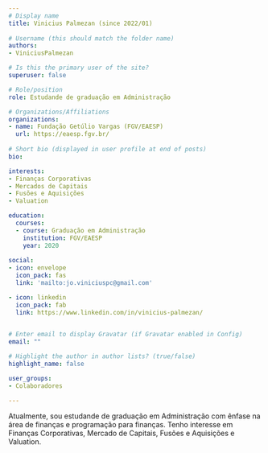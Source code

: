 ```yaml
---
# Display name
title: Vinicius Palmezan (since 2022/01)
 
# Username (this should match the folder name)
authors:
- ViniciusPalmezan

# Is this the primary user of the site?
superuser: false

# Role/position
role: Estudande de graduação em Administração

# Organizations/Affiliations
organizations:
- name: Fundação Getúlio Vargas (FGV/EAESP)
  url: https://eaesp.fgv.br/
  
# Short bio (displayed in user profile at end of posts)
bio:

interests:
- Finanças Corporativas
- Mercados de Capitais
- Fusões e Aquisições
- Valuation

education:
  courses:
  - course: Graduação em Administração
    institution: FGV/EAESP
    year: 2020
    
social:
- icon: envelope
  icon_pack: fas
  link: 'mailto:jo.viniciuspc@gmail.com'

- icon: linkedin
  icon_pack: fab
  link: https://www.linkedin.com/in/vinicius-palmezan/
  

# Enter email to display Gravatar (if Gravatar enabled in Config)
email: ""

# Highlight the author in author lists? (true/false)
highlight_name: false

user_groups:
- Colaboradores

---
```


Atualmente, sou estudande de graduação em Administração com ênfase na área de finanças e programação para finanças. Tenho interesse em Finanças Corporativas, Mercado de Capitais, Fusões e Aquisições e Valuation.

